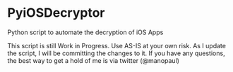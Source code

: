 PyiOSDecryptor
==============

Python script to automate the decryption of iOS Apps

This script is still Work in Progress.
Use AS-IS at your own risk. As I update the script, I will be committing the changes to it.
If you have any questions, the best way to get a hold of me is via twitter (@manopaul)
